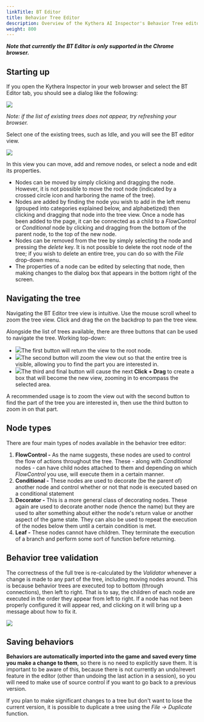```yaml
---
linkTitle: BT Editor
title: Behavior Tree Editor
description: Overview of the Kythera AI Inspector's Behavior Tree editor tool
weight: 800
---
```


_**Note that currently the BT Editor is only supported in the Chrome browser.**_

Starting up
-----------

If you open the Kythera Inspector in your web browser and select the BT Editor tab, you should see a dialog like the following:

![](/images/user-guide/gems/kythera-ai/bt-editor-choose-bt.png)

_Note: if the list of existing trees does not appear, try refreshing your browser._

  

Select one of the existing trees, such as Idle, and you will see the BT editor view. 

![](/images/user-guide/gems/kythera-ai/bt-editor-show-bt.png)

In this view you can move, add and remove nodes, or select a node and edit its properties.

*   Nodes can be moved by simply clicking and dragging the node. However, it is not possible to move the root node (indicated by a crossed circle icon and harboring the name of the tree).
*   Nodes are added by finding the node you wish to add in the left menu (grouped into categories explained below, and alphabetized) then clicking and dragging that node into the tree view. Once a node has been added to the page, it can be connected as a child to a _FlowControl_ or _Conditional_ node by clicking and dragging from the bottom of the parent node, to the top of the new node.
*   Nodes can be removed from the tree by simply selecting the node and pressing the _delete_ key. It is not possible to delete the root node of the tree; if you wish to delete an entire tree, you can do so with the _File_ drop-down menu.
*   The properties of a node can be edited by selecting that node, then making changes to the dialog box that appears in the bottom right of the screen.

Navigating the tree
-------------------

Navigating the BT Editor tree view is intuitive. Use the mouse scroll wheel  to zoom  the tree view. Click and drag the on the backdrop to pan the tree view.

Alongside the list of trees available, there are three buttons that can be used to navigate the tree. Working top-down:

*   ![](/images/user-guide/gems/kythera-ai/bt-editor-button-home.png)The first button will return the view to the root node.
*   ![](/images/user-guide/gems/kythera-ai/bt-editor-button-zoom.png)The second button will zoom the view out so that the entire tree is visible, allowing you to find the part you are interested in.
*   ![](/images/user-guide/gems/kythera-ai/bt-editor-button-view.png)The third and final button will cause the next **Click + Drag** to create a box that will become the new view, zooming in to encompass the selected area.

A recommended usage is to zoom the view out with the second button to find the part of the tree you are interested in, then use the third button to zoom in on that part.

Node types
----------

There are four main types of nodes available in the behavior tree editor:

1.  **FlowControl -** As the name suggests, these nodes are used to control the flow of actions throughout the tree. These - along with _Conditional_ nodes - can have child nodes attached to them and depending on which _FlowControl_ you use, will execute them in a certain manner.
2.  **Conditional -** These nodes are used to decorate (be the parent of) another node and control whether or not that node is executed based on a conditional statement
3.  **Decorator -** This is a more general class of decorating nodes. These again are used to decorate another node (hence the name) but they are used to alter something about either the node's return value or another aspect of the game state. They can also be used to repeat the execution of the nodes below them until a certain condition is met.
4.  **Leaf -** These nodes cannot have children. They terminate the execution of a branch and perform some sort of function before returning.


Behavior tree validation
------------------------

The correctness of the full tree is re-calculated by the _Validator_ whenever a change is made to any part of the tree, including moving nodes around. This is because behavior trees are executed top to bottom (through connections), then left to right. That is to say, the children of each node are executed in the order they appear from left to right. If a node has not been properly configured it will appear red, and clicking on it will bring up a message about how to fix it.

![](/images/user-guide/gems/kythera-ai/bt-editor-validation.png)

  

Saving behaviors
----------------

**Behaviors are automatically imported into the game and saved every time you make a change to them**, so there is no need to explicitly save them. It is important to be aware of this, because there is not currently an undo/revert feature in the editor (other than undoing the last action in a session), so you will need to make use of source control if you want to go back to a previous version.

If you plan to make significant changes to a tree but don't want to lose the current version, it is possible to duplicate a tree using the _File → Duplicate_ function.
